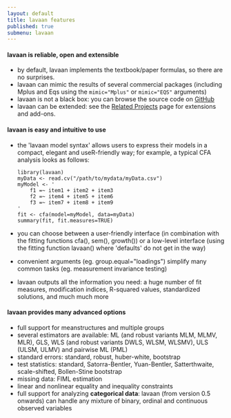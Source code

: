 ```yaml
---
layout: default
title: lavaan features
published: true
submenu: lavaan
---
```


#### lavaan is reliable, open and extensible ####
- by default, lavaan implements the textbook/paper formulas, so there are no
surprises.
- lavaan can mimic the results of several commercial packages (including Mplus
and Eqs using the <code>mimic="Mplus"</code> or <code>mimic="EQS"</code>
arguments)
- lavaan is not a black box: you can browse the source code on [GitHub](https://github.com/yrosseel/lavaan/)
- lavaan can be extended: see the [Related Projects](/resources/related.html)
page for extensions and add-ons.

#### lavaan is easy and intuitive to use ####
- the 'lavaan model syntax' allows users to express their models in a compact,
elegant and useR-friendly way; for example, a typical CFA analysis looks
as follows:

      library(lavaan)
      myData <- read.cv("/path/to/mydata/myData.csv")
      myModel <- ' 
          f1 =~ item1 + item2 + item3
          f2 =~ item4 + item5 + item6
          f3 =~ item7 + item8 + item9
      '
      fit <- cfa(model=myModel, data=myData)
      summary(fit, fit.measures=TRUE)

- you can choose between a user-friendly interface (in combination with the
fitting functions cfa(), sem(), growth()) or a low-level interface (using the
fitting function lavaan() where 'defaults' do not get in the way)
- convenient arguments (eg. group.equal="loadings") simplify many common tasks
(eg. measurement invariance testing)
- lavaan outputs all the information you need: a huge number of fit measures,
modification indices, R-squared values, standardized solutions, and much much
more

#### lavaan provides many advanced options ####
- full support for meanstructures and multiple groups
- several estimators are available: ML (and robust variants MLM, MLMV, MLR),
GLS, WLS (and robust variants DWLS, WLSM, WLSMV), ULS (ULSM, ULMV) and
  pairwise ML (PML)
- standard errors: standard, robust, huber-white, bootstrap
- test statistics: standard, Satorra-Bentler, Yuan-Bentler, Satterthwaite,
scale-shifted, Bollen-Stine bootstrap
- missing data: FIML estimation
- linear and nonlinear equality and inequality constraints
- full support for analyzing **categorical data**: lavaan (from version 0.5 onwards) can handle any mixture of binary, ordinal
and continuous observed variables
